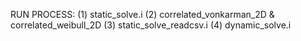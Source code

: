 RUN PROCESS:
(1) static_solve.i
(2) correlated_vonkarman_2D & correlated_weibull_2D
(3) static_solve_readcsv.i
(4) dynamic_solve.i